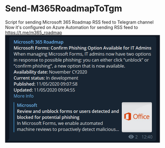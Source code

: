 # Send-M365RoadmapToTgm
Script for sending Microsoft 365 Roadmap RSS feed to Telegram channel  
Now it's configured on Azure Automation for sending RSS feed to https://t.me/m365_roadmap  
![Telegram_Example](https://github.com/Cypher-Skif/PublicRepoPictures/blob/master/Send-M365RoadmapToTgm_Example.png)  
